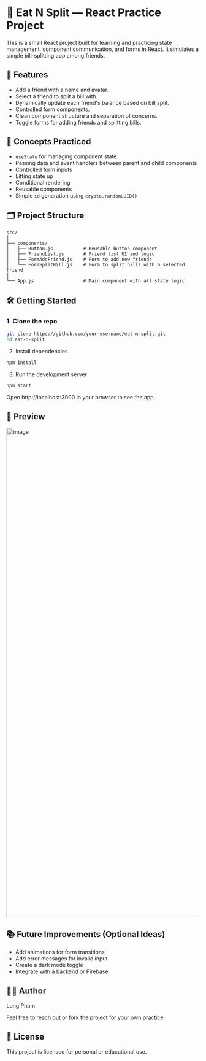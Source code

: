 # 🧾 Eat N Split — React Practice Project

This is a small React project built for learning and practicing state management, component communication, and forms in React. It simulates a simple bill-splitting app among friends.

## 🚀 Features

- Add a friend with a name and avatar.
- Select a friend to split a bill with.
- Dynamically update each friend's balance based on bill split.
- Controlled form components.
- Clean component structure and separation of concerns.
- Toggle forms for adding friends and splitting bills.

## 🧠 Concepts Practiced

- `useState` for managing component state
- Passing data and event handlers between parent and child components
- Controlled form inputs
- Lifting state up
- Conditional rendering
- Reusable components
- Simple `id` generation using `crypto.randomUUID()`


## 🗂️ Project Structure
```
src/
│
├── components/
│   ├── Button.js           # Reusable button component
│   ├── FriendList.js       # Friend list UI and logic
│   ├── FormAddFriend.js    # Form to add new friends
│   └── FormSplitBill.js    # Form to split bills with a selected friend
│
└── App.js                  # Main component with all state logic
```

## 🛠️ Getting Started

### 1. Clone the repo

```bash
git clone https://github.com/your-username/eat-n-split.git
cd eat-n-split
```

2. Install dependencies

```bash
npm install
```

3. Run the development server

```bash
npm start
```

Open http://localhost:3000 in your browser to see the app.

## 📸 Preview

<img width="2381" height="1276" alt="image" src="https://github.com/user-attachments/assets/14b1ab6d-964e-447f-b4a2-495f8d0b8486" />


## 📚 Future Improvements (Optional Ideas)
- Add animations for form transitions
- Add error messages for invalid input
- Create a dark mode toggle
- Integrate with a backend or Firebase


## 🙋‍♂️ Author

Long Pham

Feel free to reach out or fork the project for your own practice.


## 🧼 License

This project is licensed for personal or educational use.
